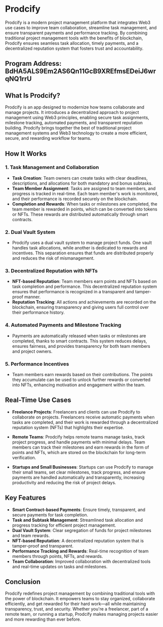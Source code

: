 
# Prodcify

Prodcify is a modern project management platform that integrates Web3 use cases to improve team collaboration, streamline task management, and ensure transparent payments and performance tracking. By combining traditional project management tools with the benefits of blockchain, Prodcify ensures seamless task allocation, timely payments, and a decentralized reputation system that fosters trust and accountability.

## Program Address: BdHA5ALS9Em2AS6Qn11GcB9XREfmsEDeiJ6wrqNQ1rrU

## What Is Prodcify?

Prodcify is an app designed to modernize how teams collaborate and manage projects. It introduces a decentralized approach to project management using Web3 principles, enabling secure task assignments, milestone tracking, automated payments, and transparent reputation building. Prodcify brings together the best of traditional project management systems and Web3 technology to create a more efficient, secure, and rewarding workflow for teams.

## How It Works

### 1. **Task Management and Collaboration**
   - **Task Creation**: Team owners can create tasks with clear deadlines, descriptions, and allocations for both mandatory and bonus subtasks.
   - **Team Member Assignment**: Tasks are assigned to team members, and progress is tracked in real-time. Each team member's work is monitored, and their performance is recorded securely on the blockchain.
   - **Completion and Rewards**: When tasks or milestones are completed, the team member is rewarded in points, which can be converted into tokens or NFTs. These rewards are distributed automatically through smart contracts.

### 2. **Dual Vault System**
   - Prodcify uses a dual vault system to manage project funds. One vault handles task allocations, while another is dedicated to rewards and incentives. This separation ensures that funds are distributed properly and reduces the risk of mismanagement.
   
### 3. **Decentralized Reputation with NFTs**
   - **NFT-based Reputation**: Team members earn points and NFTs based on task completion and performance. This decentralized reputation system ensures that performance is recognized in a transparent and tamper-proof manner.
   - **Reputation Tracking**: All actions and achievements are recorded on the blockchain, ensuring transparency and giving users full control over their performance history.

### 4. **Automated Payments and Milestone Tracking**
   - Payments are automatically released when tasks or milestones are completed, thanks to smart contracts. This system reduces delays, ensures fairness, and provides transparency for both team members and project owners.

### 5. **Performance Incentives**
   - Team members earn rewards based on their contributions. The points they accumulate can be used to unlock further rewards or converted into NFTs, enhancing motivation and engagement within the team.

## Real-Time Use Cases

- **Freelance Projects**: Freelancers and clients can use Prodcify to collaborate on projects. Freelancers receive automatic payments when tasks are completed, and their work is rewarded through a decentralized reputation system (NFTs) that highlights their expertise.
  
- **Remote Teams**: Prodcify helps remote teams manage tasks, track project progress, and handle payments with minimal delays. Team members can track their milestones and earn rewards in the form of points and NFTs, which are stored on the blockchain for long-term verification.

- **Startups and Small Businesses**: Startups can use Prodcify to manage their small teams, set clear milestones, track progress, and ensure payments are handled automatically and transparently, increasing productivity and reducing the risk of project delays.

## Key Features

- **Smart Contract-based Payments**: Ensure timely, transparent, and secure payments for task completion.
- **Task and Subtask Management**: Streamlined task allocation and progress tracking for efficient project management.
- **Dual Vault System**: Clear segregation of funds for project milestones and team rewards.
- **NFT-based Reputation**: A decentralized reputation system that is tamper-proof and transparent.
- **Performance Tracking and Rewards**: Real-time recognition of team members through points, NFTs, and rewards.
- **Team Collaboration**: Improved collaboration with decentralized tools and real-time updates on tasks and milestones.

## Conclusion

Prodcify redefines project management by combining traditional tools with the power of blockchain. It empowers teams to stay organized, collaborate efficiently, and get rewarded for their hard work—all while maintaining transparency, trust, and security. Whether you're a freelancer, part of a remote team, or running a startup, Prodcify makes managing projects easier and more rewarding than ever before.

